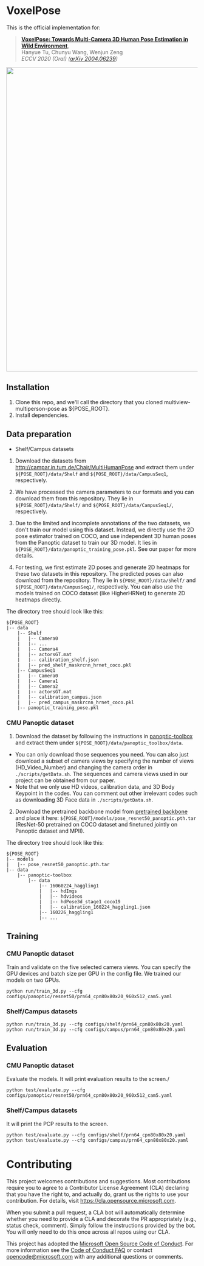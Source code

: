 # VoxelPose
This is the official implementation for:
> [**VoxelPose: Towards Multi-Camera 3D Human Pose Estimation in Wild Environment**](https://arxiv.org/abs/2004.06239),            
> Hanyue Tu, Chunyu Wang, Wenjun Zeng        
> *ECCV 2020 (Oral) ([arXiv 2004.06239](https://arxiv.org/abs/2004.06239))*


<img src="data/panoptic2.gif" width="800"/>


## Installation
1. Clone this repo, and we'll call the directory that you cloned multiview-multiperson-pose as ${POSE_ROOT}.
2. Install dependencies.

## Data preparation

- Shelf/Campus datasets
1. Download the datasets from http://campar.in.tum.de/Chair/MultiHumanPose and extract them under `${POSE_ROOT}/data/Shelf` and `${POSE_ROOT}/data/CampusSeq1`, respectively.

2. We have processed the camera parameters to our formats and you can download them from this repository. They lie in `${POSE_ROOT}/data/Shelf/` and `${POSE_ROOT}/data/CampusSeq1/`,  respectively.

3. Due to the limited and incomplete annotations of the two datasets, we don't train our model using this dataset. Instead, we directly use the 2D pose estimator trained on COCO, and use independent 3D human poses from the Panoptic dataset to train our 3D model. It lies in `${POSE_ROOT}/data/panoptic_training_pose.pkl`. See our paper for more details.

4. For testing, we first estimate 2D poses and generate 2D heatmaps for these two datasets in this repository.  The predicted poses can also download from the repository. They lie in `${POSE_ROOT}/data/Shelf/` and `${POSE_ROOT}/data/CampusSeq1/`,  respectively. You can also use the models trained on COCO dataset (like HigherHRNet) to generate 2D heatmaps directly.

The directory tree should look like this:
```
${POSE_ROOT}
|-- data
    |-- Shelf
    |   |-- Camera0
    |   |-- ...
    |   |-- Camera4
    |   |-- actorsGT.mat
    |   |-- calibration_shelf.json
    |   |-- pred_shelf_maskrcnn_hrnet_coco.pkl
    |-- CampusSeq1
    |   |-- Camera0
    |   |-- Camera1
    |   |-- Camera2
    |   |-- actorsGT.mat
    |   |-- calibration_campus.json
    |   |-- pred_campus_maskrcnn_hrnet_coco.pkl
    |-- panoptic_training_pose.pkl
```


### CMU Panoptic dataset
1. Download the dataset by following the instructions in [panoptic-toolbox](https://github.com/CMU-Perceptual-Computing-Lab/panoptic-toolbox) and extract them under `${POSE_ROOT}/data/panoptic_toolbox/data`.
- You can only download those sequences you need. You can also just download a subset of camera views by specifying the number of views (HD_Video_Number) and changing the camera order in `./scripts/getData.sh`. The sequences and camera views used in our project can be obtained from our paper.
- Note that we only use HD videos,  calibration data, and 3D Body Keypoint in the codes. You can comment out other irrelevant codes such as downloading 3D Face data in `./scripts/getData.sh`.
2. Download the pretrained backbone model from [pretrained backbone](https://1drv.ms/u/s!AtDMlSPvhLfYiGTxTE0OBazOXDYw?e=nBAdfJ) and place it here: `${POSE_ROOT}/models/pose_resnet50_panoptic.pth.tar` (ResNet-50 pretrained on COCO dataset and finetuned jointly on Panoptic dataset and MPII).

The directory tree should look like this:
```
${POSE_ROOT}
|-- models
|   |-- pose_resnet50_panoptic.pth.tar
|-- data
    |-- panoptic-toolbox
        |-- data
            |-- 16060224_haggling1
            |   |-- hdImgs
            |   |-- hdvideos
            |   |-- hdPose3d_stage1_coco19
            |   |-- calibration_160224_haggling1.json
            |-- 160226_haggling1  
            |-- ...
```

## Training
### CMU Panoptic dataset

Train and validate on the five selected camera views. You can specify the GPU devices and batch size per GPU  in the config file. We trained our models on two GPUs.
```
python run/train_3d.py --cfg configs/panoptic/resnet50/prn64_cpn80x80x20_960x512_cam5.yaml
```
### Shelf/Campus datasets
```
python run/train_3d.py --cfg configs/shelf/prn64_cpn80x80x20.yaml
python run/train_3d.py --cfg configs/campus/prn64_cpn80x80x20.yaml
```

## Evaluation
### CMU Panoptic dataset

Evaluate the models. It will print evaluation results to the screen./
```
python test/evaluate.py --cfg configs/panoptic/resnet50/prn64_cpn80x80x20_960x512_cam5.yaml
```
### Shelf/Campus datasets

It will print the PCP results to the screen.
```
python test/evaluate.py --cfg configs/shelf/prn64_cpn80x80x20.yaml
python test/evaluate.py --cfg configs/campus/prn64_cpn80x80x20.yaml
```


# Contributing

This project welcomes contributions and suggestions.  Most contributions require you to agree to a
Contributor License Agreement (CLA) declaring that you have the right to, and actually do, grant us
the rights to use your contribution. For details, visit https://cla.opensource.microsoft.com.

When you submit a pull request, a CLA bot will automatically determine whether you need to provide
a CLA and decorate the PR appropriately (e.g., status check, comment). Simply follow the instructions
provided by the bot. You will only need to do this once across all repos using our CLA.

This project has adopted the [Microsoft Open Source Code of Conduct](https://opensource.microsoft.com/codeofconduct/).
For more information see the [Code of Conduct FAQ](https://opensource.microsoft.com/codeofconduct/faq/) or
contact [opencode@microsoft.com](mailto:opencode@microsoft.com) with any additional questions or comments.
